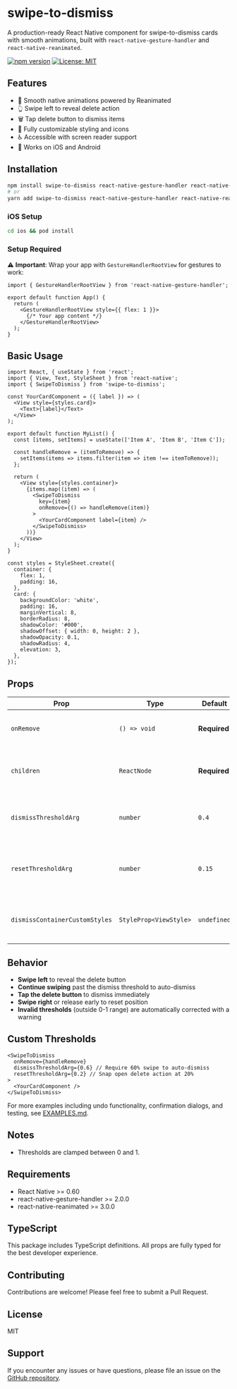 # swipe-to-dismiss

A production-ready React Native component for swipe-to-dismiss cards with smooth animations, built with `react-native-gesture-handler` and `react-native-reanimated`.

[![npm version](https://badge.fury.io/js/swipe-to-dismiss.svg)](https://badge.fury.io/js/swipe-to-dismiss)
[![License: MIT](https://img.shields.io/badge/License-MIT-yellow.svg)](https://opensource.org/licenses/MIT)

## Features

* 🚀 Smooth native animations powered by Reanimated
* 👆 Swipe left to reveal delete action
* 🗑️ Tap delete button to dismiss items
* 🎨 Fully customizable styling and icons
* ♿ Accessible with screen reader support
* 📱 Works on iOS and Android

## Installation

```bash
npm install swipe-to-dismiss react-native-gesture-handler react-native-reanimated
# or
yarn add swipe-to-dismiss react-native-gesture-handler react-native-reanimated
```

### iOS Setup

```bash
cd ios && pod install
```

### Setup Required

⚠️ **Important**: Wrap your app with `GestureHandlerRootView` for gestures to work:

```tsx
import { GestureHandlerRootView } from 'react-native-gesture-handler';

export default function App() {
  return (
    <GestureHandlerRootView style={{ flex: 1 }}>
      {/* Your app content */}
    </GestureHandlerRootView>
  );
}
```

## Basic Usage

```tsx
import React, { useState } from 'react';
import { View, Text, StyleSheet } from 'react-native';
import { SwipeToDismiss } from 'swipe-to-dismiss';

const YourCardComponent = ({ label }) => (
  <View style={styles.card}>
    <Text>{label}</Text>
  </View>
);

export default function MyList() {
  const [items, setItems] = useState(['Item A', 'Item B', 'Item C']);

  const handleRemove = (itemToRemove) => {
    setItems(items => items.filter(item => item !== itemToRemove));
  };

  return (
    <View style={styles.container}>
      {items.map((item) => (
        <SwipeToDismiss
          key={item}
          onRemove={() => handleRemove(item)}
        >
          <YourCardComponent label={item} />
        </SwipeToDismiss>
      ))}
    </View>
  );
}

const styles = StyleSheet.create({
  container: {
    flex: 1,
    padding: 16,
  },
  card: {
    backgroundColor: 'white',
    padding: 16,
    marginVertical: 8,
    borderRadius: 8,
    shadowColor: '#000',
    shadowOffset: { width: 0, height: 2 },
    shadowOpacity: 0.1,
    shadowRadius: 4,
    elevation: 3,
  },
});
```

## Props

| Prop | Type | Default | Description |
|------|------|---------|-------------|
| `onRemove` | `() => void` | **Required** | Called when the item is dismissed. |
| `children` | `ReactNode` | **Required** | Content rendered inside the swipeable area. |
| `dismissThresholdArg` | `number` | `0.4` | Swipe fraction (0-1) to auto-dismiss on release. |
| `resetThresholdArg` | `number` | `0.15` | Swipe fraction (0-1) to snap open the delete action. |
| `dismissContainerCustomStyles` | `StyleProp<ViewStyle>` | `undefined` | Style override for the delete action container. |

## Behavior

* **Swipe left** to reveal the delete button
* **Continue swiping** past the dismiss threshold to auto-dismiss
* **Tap the delete button** to dismiss immediately
* **Swipe right** or release early to reset position
* **Invalid thresholds** (outside 0-1 range) are automatically corrected with a warning

## Custom Thresholds

```tsx
<SwipeToDismiss
  onRemove={handleRemove}
  dismissThresholdArg={0.6} // Require 60% swipe to auto-dismiss
  resetThresholdArg={0.2} // Snap open delete action at 20%
>
  <YourCardComponent />
</SwipeToDismiss>
```

For more examples including undo functionality, confirmation dialogs, and testing, see [EXAMPLES.md](./EXAMPLES.md).

## Notes

- Thresholds are clamped between 0 and 1.

## Requirements

* React Native >= 0.60
* react-native-gesture-handler >= 2.0.0
* react-native-reanimated >= 3.0.0

## TypeScript

This package includes TypeScript definitions. All props are fully typed for the best developer experience.

## Contributing

Contributions are welcome! Please feel free to submit a Pull Request.

## License

MIT

## Support

If you encounter any issues or have questions, please file an issue on the [GitHub repository](https://github.com/yourusername/swipe-to-dismiss/issues).
